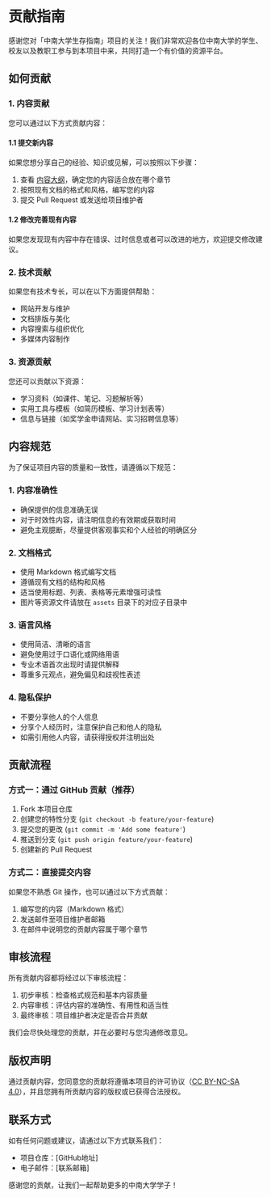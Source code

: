 # 贡献指南

感谢您对「中南大学生存指南」项目的关注！我们非常欢迎各位中南大学的学生、校友以及教职工参与到本项目中来，共同打造一个有价值的资源平台。

## 如何贡献

### 1. 内容贡献

您可以通过以下方式贡献内容：

#### 1.1 提交新内容

如果您想分享自己的经验、知识或见解，可以按照以下步骤：

1. 查看 [内容大纲](./docs/OUTLINE.md)，确定您的内容适合放在哪个章节
2. 按照现有文档的格式和风格，编写您的内容
3. 提交 Pull Request 或发送给项目维护者

#### 1.2 修改完善现有内容

如果您发现现有内容中存在错误、过时信息或者可以改进的地方，欢迎提交修改建议。

### 2. 技术贡献

如果您有技术专长，可以在以下方面提供帮助：

- 网站开发与维护
- 文档排版与美化
- 内容搜索与组织优化
- 多媒体内容制作

### 3. 资源贡献

您还可以贡献以下资源：

- 学习资料（如课件、笔记、习题解析等）
- 实用工具与模板（如简历模板、学习计划表等）
- 信息与链接（如奖学金申请网站、实习招聘信息等）

## 内容规范

为了保证项目内容的质量和一致性，请遵循以下规范：

### 1. 内容准确性

- 确保提供的信息准确无误
- 对于时效性内容，请注明信息的有效期或获取时间
- 避免主观臆断，尽量提供客观事实和个人经验的明确区分

### 2. 文档格式

- 使用 Markdown 格式编写文档
- 遵循现有文档的结构和风格
- 适当使用标题、列表、表格等元素增强可读性
- 图片等资源文件请放在 `assets` 目录下的对应子目录中

### 3. 语言风格

- 使用简洁、清晰的语言
- 避免使用过于口语化或网络用语
- 专业术语首次出现时请提供解释
- 尊重多元观点，避免偏见和歧视性表述

### 4. 隐私保护

- 不要分享他人的个人信息
- 分享个人经历时，注意保护自己和他人的隐私
- 如需引用他人内容，请获得授权并注明出处

## 贡献流程

### 方式一：通过 GitHub 贡献（推荐）

1. Fork 本项目仓库
2. 创建您的特性分支 (`git checkout -b feature/your-feature`)
3. 提交您的更改 (`git commit -m 'Add some feature'`)
4. 推送到分支 (`git push origin feature/your-feature`)
5. 创建新的 Pull Request

### 方式二：直接提交内容

如果您不熟悉 Git 操作，也可以通过以下方式贡献：

1. 编写您的内容（Markdown 格式）
2. 发送邮件至项目维护者邮箱
3. 在邮件中说明您的贡献内容属于哪个章节

## 审核流程

所有贡献内容都将经过以下审核流程：

1. 初步审核：检查格式规范和基本内容质量
2. 内容审核：评估内容的准确性、有用性和适当性
3. 最终审核：项目维护者决定是否合并贡献

我们会尽快处理您的贡献，并在必要时与您沟通修改意见。

## 版权声明

通过贡献内容，您同意您的贡献将遵循本项目的许可协议（[CC BY-NC-SA 4.0](https://creativecommons.org/licenses/by-nc-sa/4.0/deed.zh)），并且您拥有所贡献内容的版权或已获得合法授权。

## 联系方式

如有任何问题或建议，请通过以下方式联系我们：

- 项目仓库：[GitHub地址]
- 电子邮件：[联系邮箱]

感谢您的贡献，让我们一起帮助更多的中南大学学子！